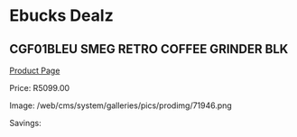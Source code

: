 
# Ebucks Dealz
## CGF01BLEU SMEG RETRO COFFEE GRINDER BLK
[Product Page](https://www.ebucks.com/web/shop/productSelected.do?prodId=1169632355&catId=704984897)

Price: R5099.00

Image: /web/cms/system/galleries/pics/prodimg/71946.png

Savings: 


	